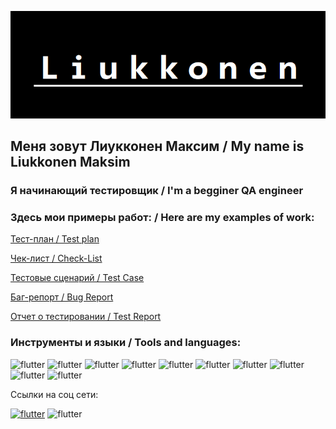 ![Header](https://github.com/Tokehos/Tokehos/blob/main/assets/logo.bmp)

## Меня зовут Лиукконен Максим / My name is Liukkonen Maksim
### Я начинающий тестировщик / I'm a begginer QA engineer

### Здесь мои примеры работ: / Here are my examples of work:
[Тест-план / Test plan](https://img.shields.io/badge/Postman-1F1E1F?style=for-the-badge&logo=postman)

[Чек-лист / Check-List](https://github.com/Tokehos/Check-list) 

[Тестовые сценарий / Test Case](https://img.shields.io/badge/Postman-1F1E1F?style=for-the-badge&logo=postman) 

[Баг-репорт / Bug Report](https://img.shields.io/badge/Postman-1F1E1F?style=for-the-badge&logo=postman) 

[Отчет о тестировании / Test Report](https://img.shields.io/badge/Postman-1F1E1F?style=for-the-badge&logo=postman)



### Инструменты и языки / Tools and languages:
![flutter](https://img.shields.io/badge/Postman-1F1E1F?style=for-the-badge&logo=postman)
![flutter](https://img.shields.io/badge/JMeter-1F1E1F?style=for-the-badge&logo=jmerer) 
![flutter](https://img.shields.io/badge/DevTools-1F1E1F?style=for-the-badge&logo=devtools) 
![flutter](https://img.shields.io/badge/Jira-1F1E1F?style=for-the-badge&logo=jira) 
![flutter](https://img.shields.io/badge/Swagger-1F1E1F?style=for-the-badge&logo=swagger) 
![flutter](https://img.shields.io/badge/MySQL-1F1E1F?style=for-the-badge&logo=MySQL)
![flutter](https://img.shields.io/badge/Git-1F1E1F?style=for-the-badge&logo=Git) 
![flutter](https://img.shields.io/badge/JAVA-1F1E1F?style=for-the-badge&logo=java)   
![flutter](https://img.shields.io/badge/GitHub-1F1E1F?style=for-the-badge&logo=github)
![flutter](https://img.shields.io/badge/Genymotion-1F1E1F?style=for-the-badge&logo=genymotion) 

Ссылки на соц сети:

[![flutter](https://img.shields.io/badge/Telegram-1F1E1F?style=for-the-badge&logo=telegram)](https://t.me/tokehos)   ![flutter](https://img.shields.io/badge/linkedin-1F1E1F?style=for-the-badge&logo=linkedin)  
